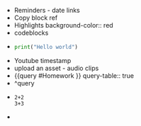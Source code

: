 - Reminders - date links
- Copy block ref
- Highlights
  background-color:: red
- codeblocks
- ```python 
  print("Hello world")
  ```
- Youtube timestamp
- upload an asset - audio clips
- {{query #Homework }}
  query-table:: true
- ^query
- ```calc
  2+2
  3+3
  
  ```
-